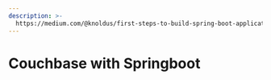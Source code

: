 ```yaml
---
description: >-
  https://medium.com/@knoldus/first-steps-to-build-spring-boot-application-with-couchbase-c9c089f97637
---
```


# Couchbase with Springboot

